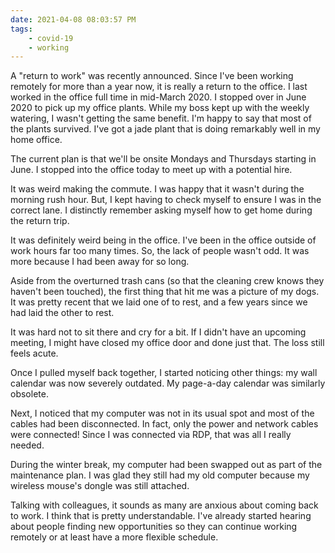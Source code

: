 ```yaml
---
date: 2021-04-08 08:03:57 PM
tags:
    - covid-19
    - working
---
```


A "return to work" was recently announced.  Since I've been working remotely for more than a year now, it is really a return to the office.  I last worked in the office full time in mid-March 2020.   I stopped over in June 2020 to pick up my office plants.  While my boss kept up with the weekly watering, I wasn't getting the same benefit.  I'm happy to say that most of the plants survived.  I've got a jade plant that is doing remarkably well in my home office.

The current plan is that we'll be onsite Mondays and Thursdays starting in June.  I stopped into the office today to meet up with a potential hire.

It was weird making the commute.  I was happy that it wasn't during the morning rush hour.  But, I kept having to check myself to ensure I was in the correct lane.  I distinctly remember asking myself how to get home during the return trip.

It was definitely weird being in the office.  I've been in the office outside of work hours far too many times.  So, the lack of people wasn't odd.  It was more because I had been away for so long.

Aside from the overturned trash cans (so that the cleaning crew knows they haven't been touched), the first thing that hit me was a picture of my dogs.  It was pretty recent that we laid one of to rest, and a few years since we had laid the other to rest.

It was hard not to sit there and cry for a bit.  If I didn't have an upcoming meeting, I might have closed my office door and done just that.  The loss still feels acute.

Once I pulled myself back together, I started noticing other things: my wall calendar was now severely outdated.  My page-a-day calendar was similarly obsolete.

Next, I noticed that my computer was not in its usual spot and most of the cables had been disconnected.  In fact, only the power and network cables were connected!  Since I was connected via RDP, that was all I really needed.

During the winter break, my computer had been swapped out as part of the maintenance plan.  I was glad they still had my old computer because my wireless mouse's dongle was still attached.

Talking with colleagues, it sounds as many are anxious about coming back to work.  I think that is pretty understandable.  I've already started hearing about people finding new opportunities so they can continue working remotely or at least have a more flexible schedule.
